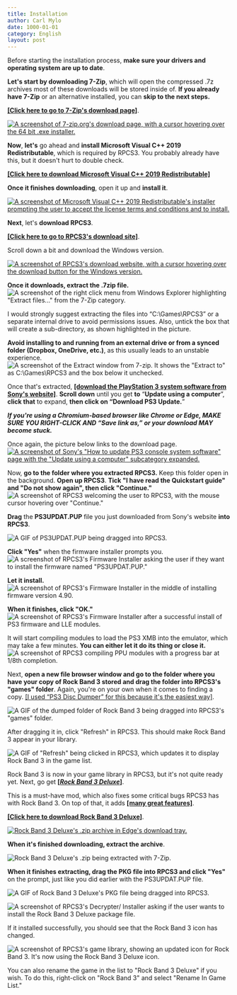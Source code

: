 ```yaml
---
title: Installation
author: Carl Mylo
date: 1000-01-01
category: English
layout: post
---
```


Before starting the installation process, **make sure your drivers and operating system are up to date**.

**Let's start by downloading 7-Zip**, which will open the compressed .7z archives most of these downloads will be stored inside of. **If you already have 7-Zip** or an alternative installed, you can **skip to the next steps.**

[**[Click here to go to 7-Zip's download page]**](https://www.7-zip.org/download.html).

[![A screenshot of 7-zip.org's download page, with a cursor hovering over the 64 bit .exe installer.](images/inst/7zip.png)](https://www.7-zip.org/download.html "7-zip.org/download")

**Now**, **let's** go ahead and **install Microsoft Visual C++ 2019 Redistributable**, which is required by RPCS3. You probably already have this, but it doesn't hurt to double check.

[**[Click here to download Microsoft Visual C++ 2019 Redistributable]**](https://aka.ms/vs/17/release/vc_redist.x64.exe)

**Once it finishes downloading**, open it up and **install it**.  

[![A screenshot of Microsoft Visual C++ 2019 Redistributable's installer prompting the user to accept the license terms and conditions and to install.](images/inst/mvcpp.png)](https://aka.ms/vs/17/release/vc_redist.x64.exe "Microsoft Visual C++ 2015-22 Redistributable (x64) 14.3833130")

**Next**, let's **download RPCS3**.

[**[Click here to go to RPCS3's download site]**](https://rpcs3.net/download).

Scroll down a bit and download the Windows version.

[![A screenshot of RPCS3's download website, with a cursor hovering over the download button for the Windows version.](images/inst/rpcs3dl.png)](https://rpcs3.net/download "RPCS3 - Download")

**Once it downloads, extract the .7zip file.**  
![A screenshot of the right click menu from Windows Explorer highlighting "Extract files..." from the 7-Zip category.](images/inst/extractrpcs3.png "Extract Files")

I would strongly suggest extracting the files into “C:\\Games\\RPCS3” or a separate internal drive to avoid permissions issues. Also, untick the box that will create a sub-directory, as shown highlighted in the picture. 

**Avoid installing to and running from an external drive or from a synced folder (Dropbox, OneDrive, etc.)**, as this usually leads to an unstable experience.  
![A screenshot of the Extract window from 7-zip. It shows the "Extract to" as C:\Games\RPCS3 and the box below it unchecked.](images/inst/extractdir.png "Extract")

Once that's extracted, [**[download the PlayStation 3 system software from Sony's website]**](https://www.playstation.com/en-us/support/hardware/ps3/system-software/). **Scroll down** until you get **to** “**Update using a computer**”, **click that** to expand, **then click on “Download PS3 Update.**”  
  
_**If you're using a Chromium-based browser like Chrome or Edge, MAKE SURE YOU RIGHT-CLICK AND “Save link as,” or your download MAY become stuck.**_

Once again, the picture below links to the download page.
[![A screenshot of Sony's "How to update PS3 console system software" page with the "Update using a computer" subcategory expanded.](images/inst/fwpage.png)](https://www.playstation.com/en-us/support/hardware/ps3/system-software/ "How to update PS3 console system software")


Now, **go to the folder where you extracted RPCS3.** Keep this folder open in the background. **Open up RPCS3**. **Tick "I have read the Quickstart guide" and "Do not show again", then click "Continue."**  
![A screenshot of RPCS3 welcoming the user to RPCS3, with the mouse cursor hovering over "Continue."](images/inst/rpcs3init.png "Welcome to RPCS3")


**Drag** the **PS3UPDAT.PUP** file you just downloaded from Sony's website **into RPCS3**. 

![A GIF of PS3UPDAT.PUP being dragged into RPCS3.](images/inst/rpcs3fwdnd.gif "PST3UPDAT.PUP")

**Click "Yes"** when the firmware installer prompts you.  
![A screenshot of RPCS3's Firmware Installer asking the user if they want to install the firmware named "PS3UPDAT.PUP."](images/inst/fwinstall.png "RPCS3 Firmware Installer")

**Let it install.**  
![A screenshot of RPCS3's Firmware Installer in the middle of installing firmware version 4.90.](images/inst/rpcs3fw.png "RPCS3 Firmware Installer progress")

**When it finishes, click "OK."**  
![A screenshot of RPCS3's Firmware Installer after a successful install of PS3 firmware and LLE modules.](images/inst/rpcs3fwdone.png "Success!")

It will start compiling modules to load the PS3 XMB into the emulator, which may take a few minutes. **You can either let it do its thing or close it.**  
![A screenshot of RPCS3 compiling PPU modules with a progress bar at 1/8th completion.](images/inst/rpcs3fwcomp.png "Compiling PPU modules...")

Next, **open a new file browser window and go to the folder where you have your copy of Rock Band 3 stored and drag the folder into RPCS3's "games" folder**. Again, you're on your own when it comes to finding a copy. [[I used “PS3 Disc Dumper” for this because it's the easiest way]](https://youtu.be/mRxSKxoYt_g).

![A GIF of the dumped folder of Rock Band 3 being dragged into RPCS3's "games" folder.](images/inst/rpcs3rb3dnd.gif "Rock Band 3 [BLUS30463]")

After dragging it in, click "Refresh" in RPCS3. This should make Rock Band 3 appear in your library.  

![A GIF of "Refresh" being clicked in RPCS3, which updates it to display Rock Band 3 in the game list.](images/inst/rpcs3refresh.gif "Rock Band 3 [BLUS30463]")

Rock Band 3 is now in your game library in RPCS3, but it's not quite ready yet. Next, go get [**[*Rock Band 3 Deluxe*]**](https://rb3dx.neocities.org/).

This is a must-have mod, which also fixes some critical bugs RPCS3 has with Rock Band 3. On top of that, it adds [**[many great features]**](https://rb3dx.neocities.org/features).

[**[Click here to download Rock Band 3 Deluxe]**](https://nightly.link/hmxmilohax/rock-band-3-deluxe/workflows/build/main/RB3DX-PS3.zip).

[![Rock Band 3 Deluxe's .zip archive in Edge's download tray.](images/inst/rb3dxdl.png)](https://nightly.link/hmxmilohax/rock-band-3-deluxe/workflows/build/main/RB3DX-PS3.zip "RB3DX-PS3.zip")

**When it's finished downloading, extract the archive**.  

![Rock Band 3 Deluxe's .zip being extracted with 7-Zip.](images/inst/rb3dxext.png "RB3DX-PS3.zip")

**When it finishes extracting, drag the PKG file into RPCS3 and click "Yes"** on the prompt, just like you did earlier with the PS3UPDAT.PUP file.  

![A GIF of Rock Band 3 Deluxe's PKG file being dragged into RPCS3.](images/inst/rpcs3rb3dxdnd.gif "Rock Band 3 Deluxe PKG file")

![A screenshot of RPCS3's Decrypter/ Installer asking if the user wants to install the Rock Band 3 Deluxe package file.](images/inst/rpcs3pkg.png "PKG Decrypter/ Installer")

If it installed successfully, you should see that the Rock Band 3 icon has changed.

![A screenshot of RPCS3's game library, showing an updated icon for Rock Band 3. It's now using the Rock Band 3 Deluxe icon.](images/inst/rpcs3rb3dxicon.png "RPCS3 Game List")

You can also rename the game in the list to "Rock Band 3 Deluxe" if you wish. To do this, right-click on "Rock Band 3" and select "Rename In Game List."